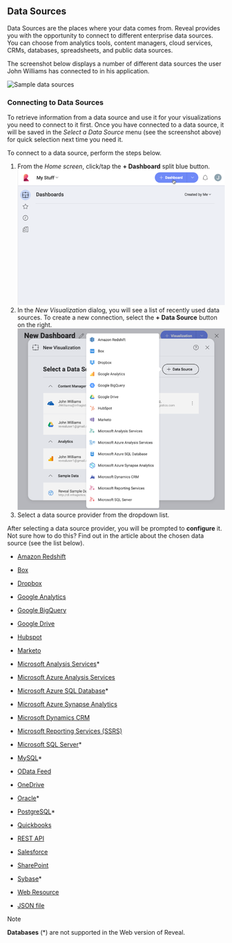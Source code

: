 ## Data Sources


Data Sources are the places where your data comes from. Reveal provides
you with the opportunity to connect to different enterprise data sources. You can choose from analytics tools, content managers, cloud services, CRMs,
databases, spreadsheets, and public data sources.

The screenshot below displays a number of different data sources the user John Williams has connected to in his application.

![Sample data sources](images/sample-data-sources-screen.png)

### Connecting to Data Sources

To retrieve information from a data source and use it for your visualizations you need to connect to it first. Once you have connected to a data source, it will be saved in the _Select a Data Source_ menu (see the screenshot above) for quick selection next time you need it.

To connect to a data source, perform the steps below.  

1. From the *Home screen*, click/tap the **+ Dashboard** split blue button.
   ![Reveal's home screen](images/start-creating-dashboard-data-source.png)
2. In the _New Visualization_ dialog, you will see a list of recently used data sources. To create a new connection, select the **+ Data Source** button on the right.
   ![Available data sources when creating a new visualization](images/creating-new-visualization.png)
3. Select a data source provider from the dropdown list.

After selecting a data source provider, you will be prompted to **configure** it. Not sure how to do this? Find out in the article about the chosen data source (see the list below).

   - [Amazon Redshift](~/en/datasources/supported-data-sources/redshift.md)

   - [Box](~/en/datasources/supported-data-sourcesbox.md)

   - [Dropbox](~/en/datasources/supported-data-sources/dropbox.md)

   - [Google Analytics](~/en/datasources/supported-data-sources/google-analytics.md)

   - [Google BigQuery](~/en/datasources/supported-data-sources/google-bigquery.md)

  - [Google Drive](~/en/datasources/supported-data-sources/google-drive.md)
  
  - [Hubspot](~/en/datasources/supported-data-sources/hubspot.md)
  
  - [Marketo](~/en/datasources/supported-data-sources/marketo.md)

  - [Microsoft Analysis Services](~/en/datasources/supported-data-sources/microsoft-analysis-services/configuring-microsoft-analysis-services.md)*
  
  - [Microsoft Azure Analysis Services](~/en/datasources/supported-data-sources/microsoft-azure-analysis-services.md)

  - [Microsoft Azure SQL Database](~/en/datasources/supported-data-sources/azure-sql.md)*
  
  - [Microsoft Azure Synapse Analytics](~/en/datasources/supported-data-sources/microsoft-azure-synapse-analytics.md)

  - [Microsoft Dynamics CRM](~/en/datasources/supported-data-sources/microsoft-dynamics-crm.md)

  - [Microsoft Reporting Services (SSRS)](~/en/datasources/supported-data-sources/microsoft-reporting-services.md)

  - [Microsoft SQL Server](~/en/datasources/supported-data-sources/microsoft-sql-server.md)*

  - [MySQL](~/en/datasources/supported-data-sources/mysql.md)*

  - [OData Feed](~/en/datasources/supported-data-sources/odata-feed.md)

  - [OneDrive](~/en/datasources/supported-data-sources/onedrive.md)

  - [Oracle](~/en/datasources/supported-data-sources/oracle.md)*

  - [PostgreSQL](~/en/datasources/supported-data-sources/postgresql.md)*
  
  - [Quickbooks](~/en/datasources/supported-data-sources/quickbooks.md) 

  - [REST API](~/en/datasources/supported-data-sources/rest-api.md)

  - [Salesforce](~/en/datasources/supported-data-sources/salesforce.md)

  - [SharePoint](~/en/datasources/supported-data-sources/sharepoint.md)

  - [Sybase](~/en/datasources/supported-data-sources/sybase.md)*

  - [Web Resource](~/en/datasources/supported-data-sources/web-resource.md)

  - [JSON file](~/en/datasources/supported-data-sources/working-with-json-files.md)

>[!NOTE]
> **Databases** (*) are not supported in the Web version of Reveal.
